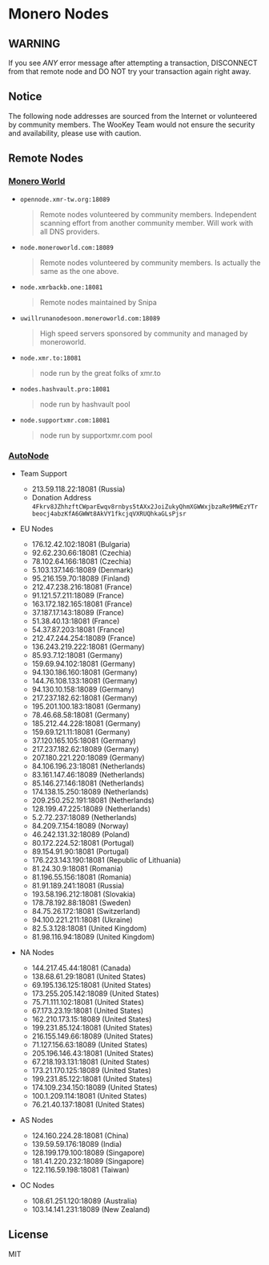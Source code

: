 # Monero Nodes

## WARNING

If you see *ANY* error message after attempting a transaction, DISCONNECT from that remote node and DO NOT try your transaction again right away.

## Notice

The following node addresses are sourced from the Internet or volunteered by community members.
The WooKey Team would not ensure the security and availability, please use with caution.

## Remote Nodes

### [Monero World](https://moneroworld.com/#nodes)

- `opennode.xmr-tw.org:18089`

  > Remote nodes volunteered by community members. Independent scanning effort from another community member. Will work with all DNS providers.

- `node.moneroworld.com:18089`

  > Remote nodes volunteered by community members. Is actually the same as the one above. 

- `node.xmrbackb.one:18081`

  > Remote nodes maintained by Snipa

- `uwillrunanodesoon.moneroworld.com:18089`

  > High speed servers sponsored by community and managed by moneroworld.

- `node.xmr.to:18081`

  > node run by the great folks of xmr.to

- `nodes.hashvault.pro:18081`

  > node run by hashvault pool

- `node.supportxmr.com:18081`

  > node run by supportxmr.com pool

### [AutoNode](https://autonode.xmr.pm/)

- Team Support
  - 213.59.118.22:18081 (Russia)
  - Donation Address 
    `4Fkrv8JZhhzftCWparEwqv8rnbys5tAXx2JoiZukyQhmXGWWxjbzaRe9MWEzYTrbeocj4abzKfA6GWWt8AkVY1fkcjqVXRUQhkaGLsPjsr`

- EU Nodes
  - 176.12.42.102:18081 (Bulgaria)
  - 92.62.230.66:18081 (Czechia)
  - 78.102.64.166:18081 (Czechia)
  - 5.103.137.146:18089 (Denmark)
  - 95.216.159.70:18089 (Finland)
  - 212.47.238.216:18081 (France)
  - 91.121.57.211:18089 (France)
  - 163.172.182.165:18081 (France)
  - 37.187.17.143:18089 (France)
  - 51.38.40.13:18081 (France)
  - 54.37.87.203:18081 (France)
  - 212.47.244.254:18089 (France)
  - 136.243.219.222:18081 (Germany)
  - 85.93.7.12:18081 (Germany)
  - 159.69.94.102:18081 (Germany)
  - 94.130.186.160:18081 (Germany)
  - 144.76.108.133:18081 (Germany)
  - 94.130.10.158:18089 (Germany)
  - 217.237.182.62:18081 (Germany)
  - 195.201.100.183:18081 (Germany)
  - 78.46.68.58:18081 (Germany)
  - 185.212.44.228:18081 (Germany)
  - 159.69.121.11:18081 (Germany)
  - 37.120.165.105:18081 (Germany)
  - 217.237.182.62:18089 (Germany)
  - 207.180.221.220:18089 (Germany)
  - 84.106.196.23:18081 (Netherlands)
  - 83.161.147.46:18089 (Netherlands)
  - 85.146.27.146:18081 (Netherlands)
  - 174.138.15.250:18089 (Netherlands)
  - 209.250.252.191:18081 (Netherlands)
  - 128.199.47.225:18089 (Netherlands)
  - 5.2.72.237:18089 (Netherlands)
  - 84.209.7.154:18089 (Norway)
  - 46.242.131.32:18089 (Poland)
  - 80.172.224.52:18081 (Portugal)
  - 89.154.91.90:18081 (Portugal)
  - 176.223.143.190:18081 (Republic of Lithuania)
  - 81.24.30.9:18081 (Romania)
  - 81.196.55.156:18081 (Romania)
  - 81.91.189.241:18081 (Russia)
  - 193.58.196.212:18081 (Slovakia)
  - 178.78.192.88:18081 (Sweden)
  - 84.75.26.172:18081 (Switzerland)
  - 94.100.221.211:18081 (Ukraine)
  - 82.5.3.128:18081 (United Kingdom)
  - 81.98.116.94:18089 (United Kingdom)
- NA Nodes
  - 144.217.45.44:18081 (Canada)
  - 138.68.61.29:18081 (United States)
  - 69.195.136.125:18081 (United States)
  - 173.255.205.142:18089 (United States)
  - 75.71.111.102:18081 (United States)
  - 67.173.23.19:18081 (United States)
  - 162.210.173.15:18089 (United States)
  - 199.231.85.124:18081 (United States)
  - 216.155.149.66:18089 (United States)
  - 71.127.156.63:18089 (United States)
  - 205.196.146.43:18081 (United States)
  - 67.218.193.131:18081 (United States)
  - 173.21.170.125:18089 (United States)
  - 199.231.85.122:18081 (United States)
  - 174.109.234.150:18089 (United States)
  - 100.1.209.114:18081 (United States)
  - 76.21.40.137:18081 (United States)
- AS Nodes
  - 124.160.224.28:18081 (China)
  - 139.59.59.176:18089 (India)
  - 128.199.179.100:18089 (Singapore)
  - 181.41.220.232:18089 (Singapore)
  - 122.116.59.198:18081 (Taiwan)
- OC Nodes
  - 108.61.251.120:18089 (Australia)
  - 103.14.141.231:18089 (New Zealand)

## License

MIT

